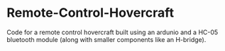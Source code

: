 # Remote-Control-Hovercraft

Code for a remote control hovercraft built using an ardunio and a HC-05 bluetooth module (along with smaller components like an H-bridge).
